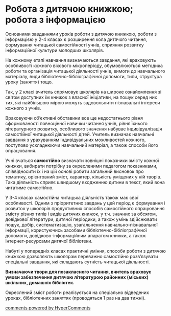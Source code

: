 <div id="hypercomments_widget" class="js-hypercomments-widget invisible"></div>

Робота з дитячою книжкою; робота з інформацією
=============================================
<p>Основними завданнями уроків роботи з дитячою книжкою, роботи з інформацією у 2-4 класах є розширення кола дитячого читання, формування читацької самостійності учнів, сприяння розвитку інформаційної культури молодших школярів. </p>
<p>На кожному етапі навчання визначаються завдання, які враховують особливості кожного вікового мікроперіоду, обумовлюються методика роботи та організація читацької діяльності учнів, вимоги до навчального матеріалу, види бібліотечно-бібліографічної допомоги, типи, структура уроку (заняття) тощо.</p>
<p>Так, у 2 класі вчитель спрямовує школярів на широке ознайомлення зі світом доступних їм книжок з власної ініціативи, на пошук серед них тих, які найбільшою мірою можуть задовольнити пізнавальні інтереси кожного з учнів.</p>
<p>Враховуючи об’єктивні обставини все ще недостатнього рівня сформованості повноцінної навички читання учнів, рівня їхнього літературного розвитку, особливого значення набуває індивідуалізація самостійної читацької діяльності дітей. Учитель визначає навчальні завдання з урахуванням індивідуальних можливостей кожного, поступово ускладнюючи навчальний матеріал, а також способи його опрацювання.</p>
<p>Учні вчаться <b>самостійно</b> визначати зовнішні показники змісту кожної книжки, вибирати потрібну за окресленими педагогом показниками, співвідносити їх і на цій основі робити загальний висновок про тематику, орієнтовний зміст, характер, кількість уміщених у ній творів. Така діяльність сприяє швидшому входженню дитини в текст, який вона читатиме самостійно.</p>
<p>У 3-4 класах самостійна читацька діяльність також має свої особливості. Одним з пріоритетних завдань у цей період є формування і розвиток у школярів продуктивних способів самостійного опрацювання змісту різних типів і видів дитячих книжок, у т.ч. значних за обсягом, довідкової літератури, дитячої періодики, а також умінь здійснювати пошук, добір, систематизацію, узагальнення навчально-пізнавальної інформації, користуючись засобами бібліотечно-бібліографічної допомоги, довідково-інформаційним апаратом книжки, а також Інтернет-ресурсами дитячої бібліотеки.</p>
<p>Набуті у попередніх класах практичні уміння, способи роботи з дитячою книжкою дозволяють школярам переважно самостійно розв’язувати спеціальні завдання, які складають сутність читацької діяльності.</p>
<p><b>Визначаючи твори для позакласного читання, вчитель враховує умови забезпечення дитячою літературою районних (міських) шкільних, домашніх бібліотек.</b></p>
<p>Окреслений зміст роботи реалізується на спеціально відведених уроках, бібліотечних заняттях (проводяться 1 раз на два тижні).</p>

<div class="js-hypercomments-container">
<a href="http://hypercomments.com" class="hc-link" title="comments widget">comments powered by HyperComments</a>
</div>